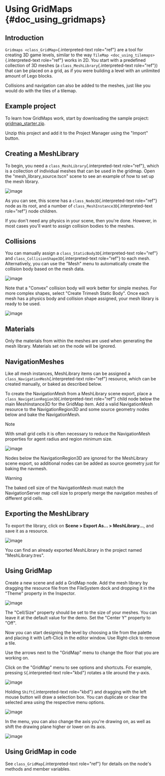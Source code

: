 # Using GridMaps {#doc_using_gridmaps}

## Introduction

`Gridmaps <class_GridMap>`{.interpreted-text role="ref"} are a tool for
creating 3D game levels, similar to the way
`TileMap <doc_using_tilemaps>`{.interpreted-text role="ref"} works in
2D. You start with a predefined collection of 3D meshes (a
`class_MeshLibrary`{.interpreted-text role="ref"}) that can be placed on
a grid, as if you were building a level with an unlimited amount of Lego
blocks.

Collisions and navigation can also be added to the meshes, just like you
would do with the tiles of a tilemap.

## Example project

To learn how GridMaps work, start by downloading the sample project:
[gridmap_starter.zip](https://github.com/godotengine/godot-docs-project-starters/releases/download/latest-4.x/gridmap_starter.zip).

Unzip this project and add it to the Project Manager using the
\"Import\" button.

## Creating a MeshLibrary

To begin, you need a `class_MeshLibrary`{.interpreted-text role="ref"},
which is a collection of individual meshes that can be used in the
gridmap. Open the \"mesh_library_source.tscn\" scene to see an example
of how to set up the mesh library.

![image](img/gridmap_meshlibrary1.png)

As you can see, this scene has a `class_Node3D`{.interpreted-text
role="ref"} node as its root, and a number of
`class_MeshInstance3D`{.interpreted-text role="ref"} node children.

If you don\'t need any physics in your scene, then you\'re done.
However, in most cases you\'ll want to assign collision bodies to the
meshes.

## Collisions

You can manually assign a `class_StaticBody3D`{.interpreted-text
role="ref"} and `class_CollisionShape3D`{.interpreted-text role="ref"}
to each mesh. Alternatively, you can use the \"Mesh\" menu to
automatically create the collision body based on the mesh data.

![image](img/gridmap_create_body.png)

Note that a \"Convex\" collision body will work better for simple
meshes. For more complex shapes, select \"Create Trimesh Static Body\".
Once each mesh has a physics body and collision shape assigned, your
mesh library is ready to be used.

![image](img/gridmap_mesh_scene.png)

## Materials

Only the materials from within the meshes are used when generating the
mesh library. Materials set on the node will be ignored.

## NavigationMeshes

Like all mesh instances, MeshLibrary items can be assigned a
`class_NavigationMesh`{.interpreted-text role="ref"} resource, which can
be created manually, or baked as described below.

To create the NavigationMesh from a MeshLibrary scene export, place a
`class_NavigationRegion3D`{.interpreted-text role="ref"} child node
below the main MeshInstance3D for the GridMap item. Add a valid
NavigationMesh resource to the NavigationRegion3D and some source
geometry nodes below and bake the NavigationMesh.

> [!NOTE]
> With small grid cells it is often necessary to reduce the
> NavigationMesh properties for agent radius and region minimum size.

![image](img/meshlibrary_scene.png)

Nodes below the NavigationRegion3D are ignored for the MeshLibrary scene
export, so additional nodes can be added as source geometry just for
baking the navmesh.

> [!WARNING]
> The baked cell size of the NavigationMesh must match the
> NavigationServer map cell size to properly merge the navigation meshes
> of different grid cells.

## Exporting the MeshLibrary

To export the library, click on **Scene \> Export As\... \>
MeshLibrary\...**, and save it as a resource.

![image](img/gridmap_export.png)

You can find an already exported MeshLibrary in the project named
\"MeshLibrary.tres\".

## Using GridMap

Create a new scene and add a GridMap node. Add the mesh library by
dragging the resource file from the FileSystem dock and dropping it in
the \"Theme\" property in the Inspector.

![image](img/gridmap_main.png)

The \"Cell/Size\" property should be set to the size of your meshes. You
can leave it at the default value for the demo. Set the \"Center Y\"
property to \"Off\".

Now you can start designing the level by choosing a tile from the
palette and placing it with Left-Click in the editor window. Use
Right-click to remove a tile.

Use the arrows next to the \"GridMap\" menu to change the floor that you
are working on.

Click on the \"GridMap\" menu to see options and shortcuts. For example,
pressing `S`{.interpreted-text role="kbd"} rotates a tile around the
y-axis.

![image](img/gridmap_menu.png)

Holding `Shift`{.interpreted-text role="kbd"} and dragging with the left
mouse button will draw a selection box. You can duplicate or clear the
selected area using the respective menu options.

![image](img/gridmap_select.png)

In the menu, you can also change the axis you\'re drawing on, as well as
shift the drawing plane higher or lower on its axis.

![image](img/gridmap_shift_axis.png)

## Using GridMap in code

See `class_GridMap`{.interpreted-text role="ref"} for details on the
node\'s methods and member variables.
